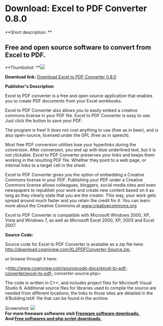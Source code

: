 # Download: Excel to PDF Converter 0.8.0

**Short description: **

## Free and open source software to convert from Excel to PDF.

  
**Thumbshot: **![](http://www.freewarefiles.com/screenshot/excel2pdfcvtr_md.jpg)   
  
**Download link:** [Download Excel to PDF Converter 0.8.0](http://freesoftwares.boysofts.com/Excel-to-PDF-Converter_program_55108.html)  
  

**Publisher's Description**  
  

Excel to PDF converter is a free and open source application that enables you
to create PDF documents from your Excel workbooks.

Excel to PDF Converter also allows you to easily embed a creative commons
license in your PDF file. Excel to PDF Converter is easy to use. Just click
the button to save your PDF.

The program is free! It does not cost anything to use (free as in beer), and
is also open-source, licensed under the GPL (free as in speech).

Most free PDF conversion utilities lose your hyperlinks during the conversion.
After conversion, you end up with blue underlined text, but it is not
clickable. Excel to PDF Converter preserves your links and keeps them working
in the resulting PDF file. Whether they point to a web page, or internal links
to a target cell in the sheet.

Excel to PDF Converter gives you the option of embedding a Creative Commons
license in your PDF. Publishing your PDF under a Creative Commons license
allows colleagues, bloggers, social media sites and even newspapers to
republish your work and create new content based on it as long as they clearly
state that you are the creator. This way, your work gets spread around much
faster and you retain the credit for it. You can learn more about the Creative
Commons at www.creativecommons.org

Excel to PDF Converter is compatible with Microsoft Windows 2000, XP, Vista
and Windows 7, as well as Microsoft Excel 2000, XP, 2003 and Excel 2007.

**Source Code:**

Source code for Excel to PDF Converter is available as a zip file here:
<http://download.cogniview.com/XL2PDFConverter-Source.zip>,

or browse through it here:

<http://www.cogniview.com/sourcecode-docs/excel-to-pdf-converter/excel-to-pdf-
converter-source.php>

The code is written in C++, and includes project files for Microsoft Visual
Studio 6. Additional source files for libraries used to compile the source are
needed from different locations; the links to those sites are detailed in the
A'Building.txtA' file that can be found in the archive.

  
  
Screenshot: ![](http://www.freewarefiles.com/screenshot/excel2pdfcvtr.jpg)  
**For more freeware softwares visit [Freeware software downloads.](http://freesoftwares.boysofts.com/)**   
**And [Free softwares and php script downloads.](http://www.boysofts.com/)**

